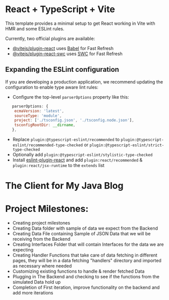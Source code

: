# React + TypeScript + Vite

This template provides a minimal setup to get React working in Vite with HMR and some ESLint rules.

Currently, two official plugins are available:

- [@vitejs/plugin-react](https://github.com/vitejs/vite-plugin-react/blob/main/packages/plugin-react/README.md) uses [Babel](https://babeljs.io/) for Fast Refresh
- [@vitejs/plugin-react-swc](https://github.com/vitejs/vite-plugin-react-swc) uses [SWC](https://swc.rs/) for Fast Refresh

## Expanding the ESLint configuration

If you are developing a production application, we recommend updating the configuration to enable type aware lint rules:

- Configure the top-level `parserOptions` property like this:

```js
   parserOptions: {
    ecmaVersion: 'latest',
    sourceType: 'module',
    project: ['./tsconfig.json', './tsconfig.node.json'],
    tsconfigRootDir: __dirname,
   },
```

- Replace `plugin:@typescript-eslint/recommended` to `plugin:@typescript-eslint/recommended-type-checked` or `plugin:@typescript-eslint/strict-type-checked`
- Optionally add `plugin:@typescript-eslint/stylistic-type-checked`
- Install [eslint-plugin-react](https://github.com/jsx-eslint/eslint-plugin-react) and add `plugin:react/recommended` & `plugin:react/jsx-runtime` to the `extends` list
# The Client for My Java Blog
# Project Milestones: 
<ul> 
    <li> Creating project milestones</li> 
    <li> Creating Data folder with sample of data we expect from the Backend </li> 
    <li> Creating Data File containing Sample of JSON Data that we will be receiving from the Backend </li> 
    <li> Creating Interfaces Folder that will contain Interfaces for the data we are expecting </li> 
    <li> Creating Handler Functions that take care of data fetching in different pages, they will be in a data fetching "handlers" directory and imported as necessary where needed </li> 
    <li> Customizing existing functions to handle & render fetched Data </li> 
    <li> Plugging in The Backend and checking to see if the functions from the simulated Data hold up </li> 
    <li>Completion of First iteration, improve functionality on the backend and add more iterations </li> 
</ul> 
